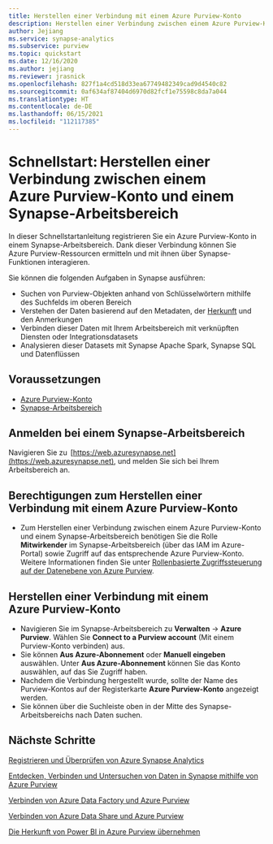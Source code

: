 ```yaml
---
title: Herstellen einer Verbindung mit einem Azure Purview-Konto 
description: Herstellen einer Verbindung zwischen einem Azure Purview-Konto und einem Synapse-Arbeitsbereich
author: Jejiang
ms.service: synapse-analytics
ms.subservice: purview
ms.topic: quickstart
ms.date: 12/16/2020
ms.author: jejiang
ms.reviewer: jrasnick
ms.openlocfilehash: 827f1a4cd518d33ea67749482349cad9d4540c82
ms.sourcegitcommit: 0af634af87404d6970d82fcf1e75598c8da7a044
ms.translationtype: HT
ms.contentlocale: de-DE
ms.lasthandoff: 06/15/2021
ms.locfileid: "112117385"
---
```

# <a name="quickstartconnect-an-azure-purview-account-to-a-synapse-workspace"></a>Schnellstart: Herstellen einer Verbindung zwischen einem Azure Purview-Konto und einem Synapse-Arbeitsbereich 


In dieser Schnellstartanleitung registrieren Sie ein Azure Purview-Konto in einem Synapse-Arbeitsbereich. Dank dieser Verbindung können Sie Azure Purview-Ressourcen ermitteln und mit ihnen über Synapse-Funktionen interagieren. 

Sie können die folgenden Aufgaben in Synapse ausführen: 
- Suchen von Purview-Objekten anhand von Schlüsselwörtern mithilfe des Suchfelds im oberen Bereich 
- Verstehen der Daten basierend auf den Metadaten, der [Herkunft](../../purview/catalog-lineage-user-guide.md) und den Anmerkungen 
- Verbinden dieser Daten mit Ihrem Arbeitsbereich mit verknüpften Diensten oder Integrationsdatasets 
- Analysieren dieser Datasets mit Synapse Apache Spark, Synapse SQL und Datenflüssen 

## <a name="prerequisites"></a>Voraussetzungen 
- [Azure Purview-Konto](../../purview/create-catalog-portal.md) 
- [Synapse-Arbeitsbereich](../quickstart-create-workspace.md) 

## <a name="signin-toa-synapse-workspace"></a>Anmelden bei einem Synapse-Arbeitsbereich 

Navigieren Sie zu  [https://web.azuresynapse.net](https://web.azuresynapse.net), und melden Sie sich bei Ihrem Arbeitsbereich an. 

## <a name="permissions-for-connecting-an-azure-purview-account"></a>Berechtigungen zum Herstellen einer Verbindung mit einem Azure Purview-Konto 

- Zum Herstellen einer Verbindung zwischen einem Azure Purview-Konto und einem Synapse-Arbeitsbereich benötigen Sie die Rolle **Mitwirkender** im Synapse-Arbeitsbereich (über das IAM im Azure-Portal) sowie Zugriff auf das entsprechende Azure Purview-Konto. Weitere Informationen finden Sie unter [Rollenbasierte Zugriffssteuerung auf der Datenebene von Azure Purview](../../purview/catalog-permissions.md).

## <a name="connect-an-azure-purview-account"></a>Herstellen einer Verbindung mit einem Azure Purview-Konto  

- Navigieren Sie im Synapse-Arbeitsbereich zu **Verwalten** -> **Azure Purview**. Wählen Sie **Connect to a Purview account** (Mit einem Purview-Konto verbinden) aus. 
- Sie können **Aus Azure-Abonnement** oder **Manuell eingeben** auswählen. Unter **Aus Azure-Abonnement** können Sie das Konto auswählen, auf das Sie Zugriff haben. 
- Nachdem die Verbindung hergestellt wurde, sollte der Name des Purview-Kontos auf der Registerkarte **Azure Purview-Konto** angezeigt werden. 
- Sie können über die Suchleiste oben in der Mitte des Synapse-Arbeitsbereichs nach Daten suchen. 

## <a name="nextsteps"></a>Nächste Schritte 

[Registrieren und Überprüfen von Azure Synapse Analytics](../../purview/register-scan-azure-synapse-analytics.md)

[Entdecken, Verbinden und Untersuchen von Daten in Synapse mithilfe von Azure Purview](how-to-discover-connect-analyze-azure-purview.md)   

[Verbinden von Azure Data Factory und Azure Purview](../../purview/how-to-link-azure-data-factory.md)

[Verbinden von Azure Data Share und Azure Purview](../../purview/how-to-link-azure-data-share.md)

[Die Herkunft von Power BI in Azure Purview übernehmen](../../purview/how-to-lineage-powerbi.md)
